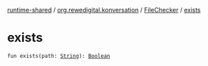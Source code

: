 [runtime-shared](../../index.md) / [org.rewedigital.konversation](../index.md) / [FileChecker](index.md) / [exists](./exists.md)

# exists

`fun exists(path: `[`String`](https://kotlinlang.org/api/latest/jvm/stdlib/kotlin/-string/index.html)`): `[`Boolean`](https://kotlinlang.org/api/latest/jvm/stdlib/kotlin/-boolean/index.html)